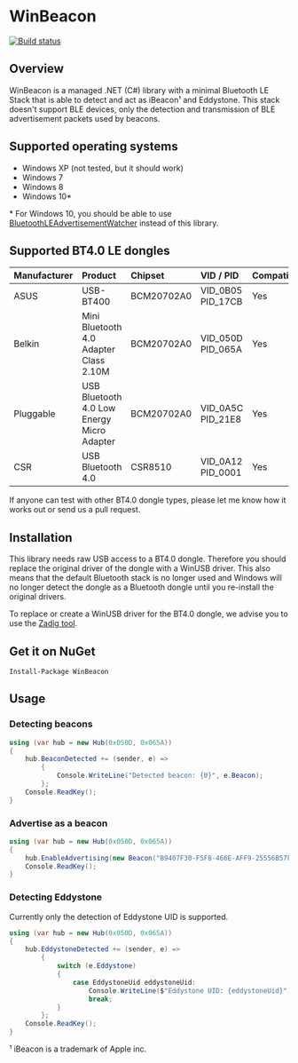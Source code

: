 # WinBeacon

[![Build status](https://ci.appveyor.com/api/projects/status/qjr2y51nq77lihny/branch/master?svg=true)](https://ci.appveyor.com/project/huysentruitw/win-beacon/branch/master)

## Overview

WinBeacon is a managed .NET (C#) library with a minimal Bluetooth LE Stack that is able to detect and act as iBeacon¹ and Eddystone. This stack doesn't support BLE devices, only the detection and transmission of BLE advertisement packets used by beacons.

## Supported operating systems

* Windows XP (not tested, but it should work)
* Windows 7
* Windows 8
* Windows 10*

\* For Windows 10, you should be able to use [BluetoothLEAdvertisementWatcher](https://msdn.microsoft.com/en-us/library/windows.devices.bluetooth.advertisement.bluetoothleadvertisementwatcher.aspx) instead of this library.

## Supported BT4.0 LE dongles

| Manufacturer | Product | Chipset | VID / PID | Compatible |
| ------------ |:------- |:------- |:--------- |:---------- |
| ASUS | USB-BT400 | BCM20702A0 | VID_0B05 PID_17CB | Yes |
| Belkin | Mini Bluetooth 4.0 Adapter Class 2.10M | BCM20702A0 | VID_050D PID_065A | Yes |
| Pluggable | USB Bluetooth 4.0 Low Energy Micro Adapter | BCM20702A0 | VID_0A5C PID_21E8 | Yes |
| CSR | USB Bluetooth 4.0 | CSR8510  | VID_0A12 PID_0001 | Yes |

If anyone can test with other BT4.0 dongle types, please let me know how it works out or send us a pull request.

## Installation 

This library needs raw USB access to a BT4.0 dongle. Therefore you should replace the original driver of the dongle with a WinUSB driver.
This also means that the default Bluetooth stack is no longer used and Windows will no longer detect the dongle as a Bluetooth dongle until you re-install the original drivers.

To replace or create a WinUSB driver for the BT4.0 dongle, we advise you to use the [Zadig tool](http://zadig.akeo.ie/).

## Get it on NuGet

    Install-Package WinBeacon

## Usage

### Detecting beacons

```C#
using (var hub = new Hub(0x050D, 0x065A))
{
    hub.BeaconDetected += (sender, e) =>
		{
			Console.WriteLine("Detected beacon: {0}", e.Beacon);
		};
    Console.ReadKey();
}
```

### Advertise as a beacon

```C#
using (var hub = new Hub(0x050D, 0x065A))
{
    hub.EnableAdvertising(new Beacon("B9407F30-F5F8-466E-AFF9-25556B57FE6D", 1000, 2000, -52));
    Console.ReadKey();
}
```

### Detecting Eddystone

Currently only the detection of Eddystone UID is supported.

```C#
using (var hub = new Hub(0x050D, 0x065A))
{
	hub.EddystoneDetected += (sender, e) =>
		{
			switch (e.Eddystone)
			{
				case EddystoneUid eddystoneUid:
					Console.WriteLine($"Eddystone UID: {eddystoneUid}");
					break;
			}
		};
	Console.ReadKey();
}
```

¹ iBeacon is a trademark of Apple inc.
